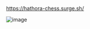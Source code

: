 https://hathora-chess.surge.sh/

![image](https://user-images.githubusercontent.com/5400947/149680287-ca533a8a-7bdc-4697-999a-6fa29d245d0f.png)
